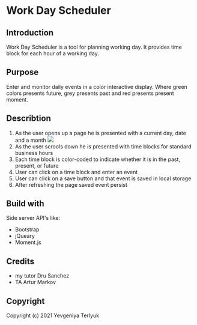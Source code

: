 # Work Day Scheduler 

## Introduction
Work Day Scheduler is a tool for planning working day. It provides time block for each hour of a working day.

## Purpose
Enter and monitor daily events in a color interactive display. Where green colors presents future, grey presents past and red presents present moment. 

## Describtion
1. As the user opens up a page he is presented with a current day, date and a month
![](images/1.png)
2. As the user scrools down he is presented with time blocks for standard business hours
3. Each time block is color-coded to indicate whether it is in the past, present, or future
4. User can click on a time block and enter an event
5. User can click on a save button and that event is saved in local storage
6. After refreshing the page saved event persist

## Build with
Side server API's like:
- Bootstrap
- jQueary
- Moment.js 

## Credits
- my tutor Dru Sanchez
- TA Artur Markov

## Copyright
Copyright (c) 2021 Yevgeniya Terlyuk
